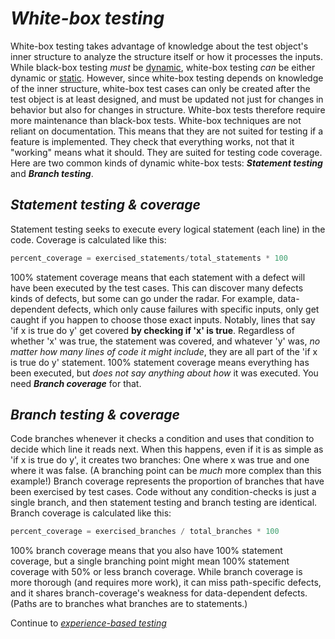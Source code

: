 # *White-box testing*

White-box testing takes advantage of knowledge about the test object's inner structure to analyze the structure itself or how it processes the inputs. While black-box testing *must* be [dynamic](/1/4/1.Test_Types.md#dynamic-testing), white-box testing *can* be either dynamic or [static](/1/4/1.Test_Types.md#static-testing). However, since white-box testing depends on knowledge of the inner structure, white-box test cases can only be created after the test object is at least designed, and must be updated not just for changes in behavior but also for changes in structure. White-box tests therefore require more maintenance than black-box tests. White-box techniques are not reliant on documentation. This means that they are not suited for testing if a feature is implemented. They check that everything works, not that it "working" means what it should. They are suited for testing code coverage.
Here are two common kinds of dynamic white-box tests: ***Statement testing*** and ***Branch testing***.

## *Statement testing & coverage*

Statement testing seeks to execute every logical statement (each line) in the code. Coverage is calculated like this:

```python
percent_coverage = exercised_statements/total_statements * 100
```

100% statement coverage means that each statement with a defect will have been executed by the test cases. This can discover many defects kinds of defects, but some can go under the radar. For example, data-dependent defects, which only cause failures with specific inputs, only get caught if you happen to choose those exact inputs. Notably, lines that say 'if x is true do y' get covered **by checking if 'x' is true**. Regardless of whether 'x' was true, the statement was covered, and whatever 'y' was, *no matter how many lines of code it might include*, they are all part of the 'if x is true do y' statement. 100% statement coverage means everything has been executed, but *does not say anything about how* it was executed. You need ***Branch coverage*** for that.

## *Branch testing & coverage*

Code branches whenever it checks a condition and uses that condition to decide which line it reads next. When this happens, even if it is as simple as 'if x is true do y', it creates two branches: One where x was true and one where it was false. (A branching point can be *much* more complex than this example!) Branch coverage represents the proportion of branches that have been exercised by test cases. Code without any condition-checks is just a single branch, and then statement testing and branch testing are identical. Branch coverage is calculated like this:

```python
percent_coverage = exercised_branches / total_branches * 100
```

100% branch coverage means that you also have 100% statement coverage, but a single branching point might mean 100% statement coverage with 50% or less branch coverage. While branch coverage is more thorough (and requires more work), it can miss path-specific defects, and it shares branch-coverage's weakness for data-dependent defects. (Paths are to branches what branches are to statements.)

Continue to *[experience-based testing](/1/4/2/3.Experience_Based_Testing.md)*